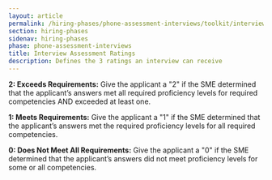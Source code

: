 ```yaml
---
layout: article
permalink: /hiring-phases/phone-assessment-interviews/toolkit/interview-assessment-ratings/
section: hiring-phases
sidenav: hiring-phases
phase: phone-assessment-interviews
title: Interview Assessment Ratings
description: Defines the 3 ratings an interview can receive
---
```


**2: Exceeds Requirements:** Give the applicant a "2" if the SME determined that the applicant’s answers met all required proficiency levels for required competencies AND exceeded at least one.

**1: Meets Requirements:** Give the applicant a "1" if the SME determined that the applicant’s answers met the required proficiency levels for all required competencies.

**0: Does Not Meet All Requirements:** Give the applicant a "0" if the SME determined that the applicant’s answers did not meet proficiency levels for some or all competencies.
